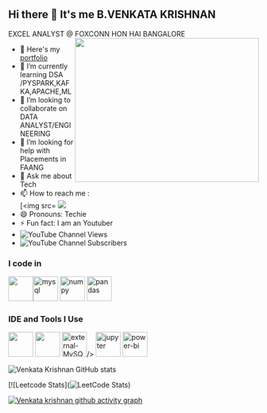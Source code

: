 ## Hi there 👋 It's me B.VENKATA KRISHNAN

EXCEL ANALYST  @ FOXCONN HON HAI BANGALORE
<img align="right" width="370" height="290" src="https://i.pinimg.com/originals/47/f0/34/47f0342cec72b800463bf003eac1257e.gif">
- 🔭 Here's my [portfolio](https://hareesh.web.app/)                                                 
- 🌱 I’m currently learning DSA /PYSPARK,KAFKA,APACHE,ML
- 👯 I’m looking to collaborate on DATA ANALYST/ENGINEERING
- 🤔 I’m looking for help with Placements in FAANG
- 💬 Ask me about Tech
- 📫 How to reach me :
<br /> [<img src= [<img src="https://img.shields.io/badge/LinkedIn-0077B5?style=for-the-badge&logo=linkedin&logoColor=white" />](https://www.linkedin.com/in/hareesh-r/)
- 😄 Pronouns: Techie
- ⚡ Fun fact: I am an Youtuber
- ![YouTube Channel Views](https://img.shields.io/youtube/channel/views/UCD3kLQGJYBuADY6PRbSbPVw
)
- ![YouTube Channel Subscribers](https://img.shields.io/youtube/channel/subscribers/UCD3kLQGJYBuADY6PRbSbPVw
)

### I code in
<img height="50" width="50" src="https://img.icons8.com/color/48/000000/python.png" /><img width="50" height="50" src="https://img.icons8.com/ios-filled/50/mysql.png" alt="mysql"/> <img width="50" height="50" src="https://img.icons8.com/color/50/numpy.png" alt="numpy"/> <img width="50" height="50" src="https://img.icons8.com/color/48/pandas.png" alt="pandas"/>

### IDE and Tools I Use
<img height="50" width="50" src="https://img.icons8.com/color/48/000000/visual-studio-code-2019.png"/>  <img height="50" width="50" src="https://img.icons8.com/color/50/000000/git.png"/> <img height="50" width="50" src="https://img.icons8.com/external-those-icons-flat-those-icons/24/external-MySQL-programming-and-development-those-icons-flat-those-icons.png" alt="external-MySQL-programming-and-development-those-icons-flat-those-icons"/>/> <img height="50" width="50"  src="https://img.icons8.com/ios-filled/50/jupyter.png" alt="jupyter"/> <img width="50" height="50" src="https://img.icons8.com/color/48/power-bi.png" alt="power-bi"/>



![Venkata Krishnan GitHub stats](https://github-readme-stats.vercel.app/api?username=hareesh-r&theme=dark&show_icons=true&&hide=issues,contribs)

[![Leetcode Stats](![LeetCode Stats](https://leetcard.jacoblin.cool/venkatkrishnanmettur?theme=dark&font=Aldrich))



[![Venkata krishnan github activity graph](https://github-readme-activity-graph.vercel.app/graph?username=hareesh-r&bg_color=000000&color=ffffff&line=51f565&point=ffffff&area=true&hide_border=true)]()
